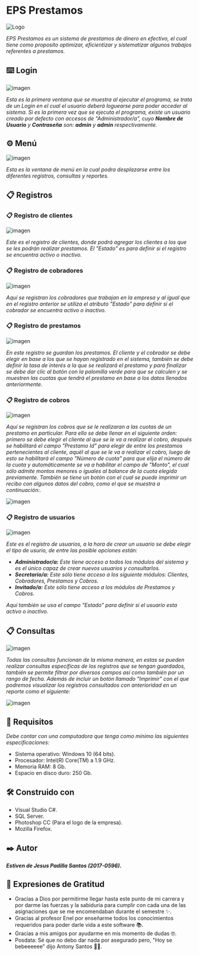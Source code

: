 
# EPS Prestamos

![Logo](https://user-images.githubusercontent.com/54590857/69562467-9a2e1600-0f85-11ea-90d3-7fb05af524a4.jpg)

_EPS Prestamos es un sistema de prestamos de dinero en efectivo, el cual tiene como proposito optimizar, eficientizar y sistematizar algunos trabajos referentes a prestamos._

## ⌨️ Login 

![imagen](https://user-images.githubusercontent.com/54590857/69562663-04df5180-0f86-11ea-979c-3bf812692ec8.png)

_Esta es la primera ventana que se muestra al ejecutar el programa, se trata de un Login en el cual el usuario deberá loguearse para poder acceder al sistema. Si es la primera vez que se ejecuta el programa, existe un usuario creado por defecto con accesos de "Administrador/a", cuyo **Nombre de Usuario** y **Contraseña** son: **admin** y **admin** respectivamente._ 


## ⚙️ Menú 

![imagen](https://user-images.githubusercontent.com/54590857/69563516-a0bd8d00-0f87-11ea-9f57-006ac728654c.png)

_Esta es la ventana de menú en la cual podra desplazarse entre los diferentes registros, consultas y reportes._


## 📋 Registros 

### 📋 Registro de clientes 

![imagen](https://user-images.githubusercontent.com/54590857/69563872-5092fa80-0f88-11ea-943a-6023231f3740.png)

_Este es el registro de clientes, donde podrá agregar los clientes a los que se les podrán realizar prestamos. El "Estado" es para definir si el registro se encuentra activo o inactivo._

### 📋 Registro de cobradores 

![imagen](https://user-images.githubusercontent.com/54590857/69564832-1a567a80-0f8a-11ea-8cb1-eb4f0c29019e.png)

_Aquí se registran los cobradores que trabajan en la empresa y al igual que en el registro anterior se utiliza el atributo "Estado" para definir si el cobrador se encuentra activo o inactivo._

### 📋 Registro de prestamos 

![imagen](https://user-images.githubusercontent.com/54590857/69564321-3279ca00-0f89-11ea-9faa-1e54a86de3a2.png)

_En este registro se guardan los prestamos. El cliente y el cobrador se debe elegir en base a los que se hayan registrado en el sistema, también se debe definir la tasa de interés a la que se realizará el prestamo y para finalizar se debe dar clic al botón con la palomilla verde para que se calculen y se muestren las cuotas que tendrá el prestamo en base a los datos llenados anteriormente._

### 📋 Registro de cobros

![imagen](https://user-images.githubusercontent.com/54590857/69573437-76c29580-0f9c-11ea-8480-b4e08c48d725.png)

_Aquí se registran los cobros que se le realizaran a las cuotas de un prestamo en particular. Para ello se debe llenar en el siguiente orden: primero se debe elegir el cliente al que se le va a realizar el cobro, después se habilitará el campo "Prestamo Id" para elegir de entre los prestamos pertenecientes al cliente, aquél al que se le va a realizar el cobro, luego de esto se habilitará el campo "Número de cuota" para que elija el número de la cuota y automáticamente se va a habilitar el campo de "Monto", el cual sólo admite montos menores o iguales al balance de la cuota elegida previamente. También se tiene un botón con el cual se puede imprimir un recibo con algunos datos del cobro, como el que se muestra a continuación:._

![imagen](https://user-images.githubusercontent.com/54590857/69686732-00568e00-1097-11ea-9086-9356a27a7209.png)

### 📋 Registro de usuarios 

![imagen](https://user-images.githubusercontent.com/54590857/69565032-7e793e80-0f8a-11ea-84a0-30a3dd0727ab.png)

_Este es el registro de usuarios, a la hora de crear un usuario se debe elegir el tipo de usurio, de entre las posible opciones están:_ 

* _**Administrador/a:** Este tiene acceso a todos los módulos del sistema y es el único capaz de crear nuevos usuarios y consultarlos._
* _**Secretario/a:** Este sólo tiene acceso a los siguiente módulos: Clientes, Cobradores, Prestamos y Cobros._
* _**Invitado/a:** Este sólo tiene acceso a los módulos de Prestamos y Cobros._

_Aquí también se usa el campo "Estado" para definir si el usuario esta activo o inactivo._


## 📋 Consultas 

![imagen](https://user-images.githubusercontent.com/54590857/69566042-92be3b00-0f8c-11ea-9b56-b6c15a961610.png)

_Todas las consultas funcionan de la misma manera, en estas se pueden realizar consultas específicas de los registros que se tengan guardados, también se permite filtrar por diversos campos así como también por un rango de fecha. Además de incluir un botón llamado "Imprimir" con el que podremos visualizar los registros consultados con anterioridad en un reporte como el siguiente:_

![imagen](https://user-images.githubusercontent.com/54590857/69566616-de251900-0f8d-11ea-8988-55a1dc42f5cd.png)

## 🔧 Requisitos 

_Debe contar con una computadora que tenga como mínimo las siguientes especificaciones:_

* Sistema operativo: Windows 10 (64 bits).
* Procesador: Intel(R) Core(TM) a 1.9 GHz.
* Memoria RAM: 8 Gb. 
* Espacio en disco duro: 250 Gb.

## 🛠️ Construido con 

* Visual Studio C#.
* SQL Server.
* Photoshop CC (Para el logo de la empresa).
* Mozilla Firefox.

## ✒️ Autor 

_**Estiven de Jesus Padilla Santos (2017-0596).**_

## 🎁 Expresiones de Gratitud 

* Gracias a Dios por permitirme llegar hasta este punto de mi carrera y por darme las fuerzas y la sabiduria para cumplir con cada una de las asignaciones que se me encomendaban durante el semestre ✨.
* Gracias al profesor Enel por enseñarme todos los conocimientos requeridos para poder darle vida a este software 📚.
* Gracias a mis amigos por ayudarme en mis momento de dudas 🤓. 
* Posdata: Sé que no debo dar nada por asegurado pero, "Hoy se bebeeeeee" dijo Antony Santos 🎉🍺.
